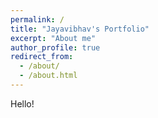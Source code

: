 ```yaml
---
permalink: /
title: "Jayavibhav's Portfolio"
excerpt: "About me"
author_profile: true
redirect_from: 
  - /about/
  - /about.html
---
```


Hello!
